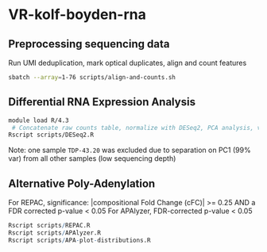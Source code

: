 # VR-kolf-boyden-rna


## Preprocessing sequencing data
Run UMI deduplication, mark optical duplicates, align and count features

```bash
sbatch --array=1-76 scripts/align-and-counts.sh 
```


## Differential RNA Expression Analysis
```bash
module load R/4.3
 # Concatenate raw counts table, normalize with DESeq2, PCA analysis, volcano and MA plots
Rscript scripts/DESeq2.R
```

Note: one sample `TDP-43.20` was excluded due to separation on PC1 (99% var) from all other samples (low sequencing depth)

## Alternative Poly-Adenylation

For REPAC, significance: |compositional Fold Change (cFC)| >= 0.25 AND a FDR corrected p-value < 0.05
For APAlyzer, FDR-corrected p-value < 0.05
```R
Rscript scripts/REPAC.R
Rscript scripts/APAlyzer.R
Rscript scripts/APA-plot-distributions.R
```